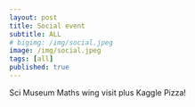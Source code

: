 ```yaml
---
layout: post
title: Social event
subtitle: ALL
# bigimg: /img/social.jpeg
image: /img/social.jpeg
tags: [all]
published: true
---
```


Sci Museum Maths wing visit plus Kaggle Pizza!
